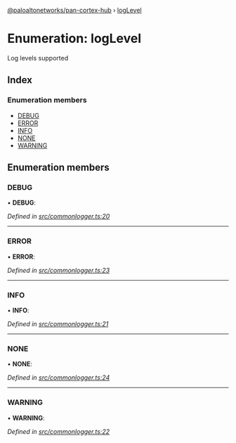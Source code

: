 [@paloaltonetworks/pan-cortex-hub](../README.md) › [logLevel](loglevel.md)

# Enumeration: logLevel

Log levels supported

## Index

### Enumeration members

* [DEBUG](loglevel.md#debug)
* [ERROR](loglevel.md#error)
* [INFO](loglevel.md#info)
* [NONE](loglevel.md#none)
* [WARNING](loglevel.md#warning)

## Enumeration members

###  DEBUG

• **DEBUG**:

*Defined in [src/commonlogger.ts:20](https://github.com/xhoms/pan-cortex-hub-nodejs/blob/bb3819c/src/commonlogger.ts#L20)*

___

###  ERROR

• **ERROR**:

*Defined in [src/commonlogger.ts:23](https://github.com/xhoms/pan-cortex-hub-nodejs/blob/bb3819c/src/commonlogger.ts#L23)*

___

###  INFO

• **INFO**:

*Defined in [src/commonlogger.ts:21](https://github.com/xhoms/pan-cortex-hub-nodejs/blob/bb3819c/src/commonlogger.ts#L21)*

___

###  NONE

• **NONE**:

*Defined in [src/commonlogger.ts:24](https://github.com/xhoms/pan-cortex-hub-nodejs/blob/bb3819c/src/commonlogger.ts#L24)*

___

###  WARNING

• **WARNING**:

*Defined in [src/commonlogger.ts:22](https://github.com/xhoms/pan-cortex-hub-nodejs/blob/bb3819c/src/commonlogger.ts#L22)*
